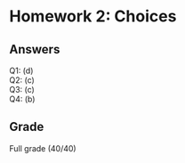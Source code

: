 # Homework 2: Choices   

## Answers

Q1: (d)  
Q2: (c)  
Q3: (c)  
Q4: (b)   

## Grade

Full grade (40/40)
